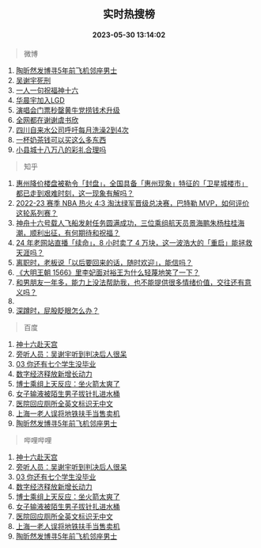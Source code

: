 <div align="center"><h2>实时热搜榜</h2><h4>2023-05-30 13:14:02</h4></div>

> 微博  

1. [陶昕然发博寻5年前飞机邻座男士](https://s.weibo.com/weibo?q=%23%E9%99%B6%E6%98%95%E7%84%B6%E5%8F%91%E5%8D%9A%E5%AF%BB5%E5%B9%B4%E5%89%8D%E9%A3%9E%E6%9C%BA%E9%82%BB%E5%BA%A7%E7%94%B7%E5%A3%AB%23&t=31&band_rank=1&Refer=top)<br />
2. [吴谢宇死刑](https://s.weibo.com/weibo?q=%23%E5%90%B4%E8%B0%A2%E5%AE%87%E6%AD%BB%E5%88%91%23&t=31&band_rank=2&Refer=top)<br />
3. [一人一句祝福神十六](https://s.weibo.com/weibo?q=%23%E4%B8%80%E4%BA%BA%E4%B8%80%E5%8F%A5%E7%A5%9D%E7%A6%8F%E7%A5%9E%E5%8D%81%E5%85%AD%23&t=31&band_rank=3&Refer=top)<br />
4. [华晨宇加入LGD](https://s.weibo.com/weibo?q=%23%E5%8D%8E%E6%99%A8%E5%AE%87%E5%8A%A0%E5%85%A5LGD%23&t=31&band_rank=4&Refer=top)<br />
5. [演唱会门票秒罄黄牛党捞钱术升级](https://s.weibo.com/weibo?q=%23%E6%BC%94%E5%94%B1%E4%BC%9A%E9%97%A8%E7%A5%A8%E7%A7%92%E7%BD%84%E9%BB%84%E7%89%9B%E5%85%9A%E6%8D%9E%E9%92%B1%E6%9C%AF%E5%8D%87%E7%BA%A7%23&t=31&band_rank=5&Refer=top)<br />
6. [全网都在谢谢虞书欣](https://s.weibo.com/weibo?q=%23%E5%85%A8%E7%BD%91%E9%83%BD%E5%9C%A8%E8%B0%A2%E8%B0%A2%E8%99%9E%E4%B9%A6%E6%AC%A3%23&t=31&band_rank=6&Refer=top)<br />
7. [四川自来水公司呼吁每月洗澡2到4次](https://s.weibo.com/weibo?q=%23%E5%9B%9B%E5%B7%9D%E8%87%AA%E6%9D%A5%E6%B0%B4%E5%85%AC%E5%8F%B8%E5%91%BC%E5%90%81%E6%AF%8F%E6%9C%88%E6%B4%97%E6%BE%A12%E5%88%B04%E6%AC%A1%23&t=31&band_rank=7&Refer=top)<br />
8. [一杯奶茶钱可以买这么多东西](https://s.weibo.com/weibo?q=%E4%B8%80%E6%9D%AF%E5%A5%B6%E8%8C%B6%E9%92%B1%E5%8F%AF%E4%BB%A5%E4%B9%B0%E8%BF%99%E4%B9%88%E5%A4%9A%E4%B8%9C%E8%A5%BF&t=31&band_rank=8&Refer=top)<br />
9. [小县城十八万八的彩礼合理吗](https://s.weibo.com/weibo?q=%23%E5%B0%8F%E5%8E%BF%E5%9F%8E%E5%8D%81%E5%85%AB%E4%B8%87%E5%85%AB%E7%9A%84%E5%BD%A9%E7%A4%BC%E5%90%88%E7%90%86%E5%90%97%23&t=31&band_rank=9&Refer=top)<br />

> 知乎  

1. [惠州降价楼盘被勒令「封盘」，全国具备「惠州现象」特征的「卫星城楼市」都已走到艰难时刻，这一现象有解吗？](https://www.zhihu.com/question/603631902)<br />
2. [2022-23 赛季 NBA 热火 4:3 淘汰绿军晋级总决赛，巴特勒 MVP，如何评价这轮系列赛？](https://www.zhihu.com/question/603776364)<br />
3. [神舟十六号载人飞船发射任务圆满成功，三位乘组航天员景海鹏朱杨柱桂海潮，顺利出征，有何期待和祝福？](https://www.zhihu.com/question/601725007)<br />
4. [24 年老网站直播「续命」，8 小时卖了 4 万块，这一波浩大的「重启」能拯救天涯吗？](https://www.zhihu.com/question/603776523)<br />
5. [离职时，老板说「以后要回来的话，随时欢迎」，能信吗？](https://www.zhihu.com/question/593757199)<br />
6. [《大明王朝 1566》里李妃面对裕王为什么轻蔑地笑了一下？](https://www.zhihu.com/question/603494099)<br />
7. [和男朋友一年多，能力上没法帮助我，也不能提供很多情绪价值，交往还有意义吗？](https://www.zhihu.com/question/600477983)<br />
8. []()<br />
9. [深蹲时，屁股眨眼怎么办？](https://www.zhihu.com/question/598679072)<br />

> 百度  

1. [神十六赴天宫](https://www.baidu.com/s?wd=%E7%A5%9E%E5%8D%81%E5%85%AD%E8%B5%B4%E5%A4%A9%E5%AE%AB&sa=fyb_news&rsv_dl=fyb_news)<br />
2. [旁听人员：吴谢宇听到判决后人很呆](https://www.baidu.com/s?wd=%E6%97%81%E5%90%AC%E4%BA%BA%E5%91%98%EF%BC%9A%E5%90%B4%E8%B0%A2%E5%AE%87%E5%90%AC%E5%88%B0%E5%88%A4%E5%86%B3%E5%90%8E%E4%BA%BA%E5%BE%88%E5%91%86&sa=fyb_news&rsv_dl=fyb_news)<br />
3. [03 你还有七个学生没毕业](https://www.baidu.com/s?wd=03+%E4%BD%A0%E8%BF%98%E6%9C%89%E4%B8%83%E4%B8%AA%E5%AD%A6%E7%94%9F%E6%B2%A1%E6%AF%95%E4%B8%9A&sa=fyb_news&rsv_dl=fyb_news)<br />
4. [数字经济释放新增长动力](https://www.baidu.com/s?wd=%E6%95%B0%E5%AD%97%E7%BB%8F%E6%B5%8E%E9%87%8A%E6%94%BE%E6%96%B0%E5%A2%9E%E9%95%BF%E5%8A%A8%E5%8A%9B&sa=fyb_news&rsv_dl=fyb_news)<br />
5. [博士乘组上天反应：坐火箭太爽了](https://www.baidu.com/s?wd=%E5%8D%9A%E5%A3%AB%E4%B9%98%E7%BB%84%E4%B8%8A%E5%A4%A9%E5%8F%8D%E5%BA%94%EF%BC%9A%E5%9D%90%E7%81%AB%E7%AE%AD%E5%A4%AA%E7%88%BD%E4%BA%86&sa=fyb_news&rsv_dl=fyb_news)<br />
6. [女子输液被陌生男子拔针扎进水桶](https://www.baidu.com/s?wd=%E5%A5%B3%E5%AD%90%E8%BE%93%E6%B6%B2%E8%A2%AB%E9%99%8C%E7%94%9F%E7%94%B7%E5%AD%90%E6%8B%94%E9%92%88%E6%89%8E%E8%BF%9B%E6%B0%B4%E6%A1%B6&sa=fyb_news&rsv_dl=fyb_news)<br />
7. [医院回应厕所全英文标识无中文](https://www.baidu.com/s?wd=%E5%8C%BB%E9%99%A2%E5%9B%9E%E5%BA%94%E5%8E%95%E6%89%80%E5%85%A8%E8%8B%B1%E6%96%87%E6%A0%87%E8%AF%86%E6%97%A0%E4%B8%AD%E6%96%87&sa=fyb_news&rsv_dl=fyb_news)<br />
8. [上海一老人误将地铁扶手当售卖机](https://www.baidu.com/s?wd=%E4%B8%8A%E6%B5%B7%E4%B8%80%E8%80%81%E4%BA%BA%E8%AF%AF%E5%B0%86%E5%9C%B0%E9%93%81%E6%89%B6%E6%89%8B%E5%BD%93%E5%94%AE%E5%8D%96%E6%9C%BA&sa=fyb_news&rsv_dl=fyb_news)<br />
9. [陶昕然发博寻5年前飞机邻座男士](https://www.baidu.com/s?wd=%E9%99%B6%E6%98%95%E7%84%B6%E5%8F%91%E5%8D%9A%E5%AF%BB5%E5%B9%B4%E5%89%8D%E9%A3%9E%E6%9C%BA%E9%82%BB%E5%BA%A7%E7%94%B7%E5%A3%AB&sa=fyb_news&rsv_dl=fyb_news)<br />

> 哔哩哔哩  

1. [神十六赴天宫](https://www.baidu.com/s?wd=%E7%A5%9E%E5%8D%81%E5%85%AD%E8%B5%B4%E5%A4%A9%E5%AE%AB&sa=fyb_news&rsv_dl=fyb_news)<br />
2. [旁听人员：吴谢宇听到判决后人很呆](https://www.baidu.com/s?wd=%E6%97%81%E5%90%AC%E4%BA%BA%E5%91%98%EF%BC%9A%E5%90%B4%E8%B0%A2%E5%AE%87%E5%90%AC%E5%88%B0%E5%88%A4%E5%86%B3%E5%90%8E%E4%BA%BA%E5%BE%88%E5%91%86&sa=fyb_news&rsv_dl=fyb_news)<br />
3. [03 你还有七个学生没毕业](https://www.baidu.com/s?wd=03+%E4%BD%A0%E8%BF%98%E6%9C%89%E4%B8%83%E4%B8%AA%E5%AD%A6%E7%94%9F%E6%B2%A1%E6%AF%95%E4%B8%9A&sa=fyb_news&rsv_dl=fyb_news)<br />
4. [数字经济释放新增长动力](https://www.baidu.com/s?wd=%E6%95%B0%E5%AD%97%E7%BB%8F%E6%B5%8E%E9%87%8A%E6%94%BE%E6%96%B0%E5%A2%9E%E9%95%BF%E5%8A%A8%E5%8A%9B&sa=fyb_news&rsv_dl=fyb_news)<br />
5. [博士乘组上天反应：坐火箭太爽了](https://www.baidu.com/s?wd=%E5%8D%9A%E5%A3%AB%E4%B9%98%E7%BB%84%E4%B8%8A%E5%A4%A9%E5%8F%8D%E5%BA%94%EF%BC%9A%E5%9D%90%E7%81%AB%E7%AE%AD%E5%A4%AA%E7%88%BD%E4%BA%86&sa=fyb_news&rsv_dl=fyb_news)<br />
6. [女子输液被陌生男子拔针扎进水桶](https://www.baidu.com/s?wd=%E5%A5%B3%E5%AD%90%E8%BE%93%E6%B6%B2%E8%A2%AB%E9%99%8C%E7%94%9F%E7%94%B7%E5%AD%90%E6%8B%94%E9%92%88%E6%89%8E%E8%BF%9B%E6%B0%B4%E6%A1%B6&sa=fyb_news&rsv_dl=fyb_news)<br />
7. [医院回应厕所全英文标识无中文](https://www.baidu.com/s?wd=%E5%8C%BB%E9%99%A2%E5%9B%9E%E5%BA%94%E5%8E%95%E6%89%80%E5%85%A8%E8%8B%B1%E6%96%87%E6%A0%87%E8%AF%86%E6%97%A0%E4%B8%AD%E6%96%87&sa=fyb_news&rsv_dl=fyb_news)<br />
8. [上海一老人误将地铁扶手当售卖机](https://www.baidu.com/s?wd=%E4%B8%8A%E6%B5%B7%E4%B8%80%E8%80%81%E4%BA%BA%E8%AF%AF%E5%B0%86%E5%9C%B0%E9%93%81%E6%89%B6%E6%89%8B%E5%BD%93%E5%94%AE%E5%8D%96%E6%9C%BA&sa=fyb_news&rsv_dl=fyb_news)<br />
9. [陶昕然发博寻5年前飞机邻座男士](https://www.baidu.com/s?wd=%E9%99%B6%E6%98%95%E7%84%B6%E5%8F%91%E5%8D%9A%E5%AF%BB5%E5%B9%B4%E5%89%8D%E9%A3%9E%E6%9C%BA%E9%82%BB%E5%BA%A7%E7%94%B7%E5%A3%AB&sa=fyb_news&rsv_dl=fyb_news)<br />
